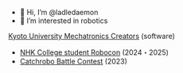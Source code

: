 - 👋 Hi, I’m @ladledaemon
- 👀 I’m interested in robotics
<!---
- 🌱 I’m currently learning control
- 💞️ I’m looking to collaborate on ...
- 📫 How to reach me ...
- 😄 Pronouns: ...
- ⚡ Fun fact: ...
--->
[Kyoto University Mechatronics Creators](https://kikaiken.org/) (software)
- [NHK College student Robocon](https://official-robocon.com/gakusei/) (2024・2025)
- [Catchrobo Battle Contest](https://catchrobo.net/) (2023)
<!---
ladledaemon/ladledaemon is a ✨ special ✨ repository because its `README.md` (this file) appears on your GitHub profile.
You can click the Preview link to take a look at your changes.
--->
